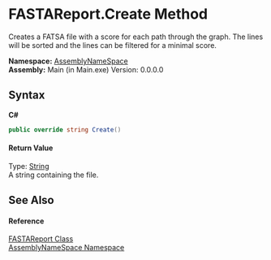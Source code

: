 # FASTAReport.Create Method 
 

Creates a FATSA file with a score for each path through the graph. The lines will be sorted and the lines can be filtered for a minimal score.

**Namespace:**&nbsp;<a href="6bcc80ef-5cfd-db5f-1eb2-7297d1c16397">AssemblyNameSpace</a><br />**Assembly:**&nbsp;Main (in Main.exe) Version: 0.0.0.0

## Syntax

**C#**<br />
``` C#
public override string Create()
```


#### Return Value
Type: <a href="http://msdn2.microsoft.com/en-us/library/s1wwdcbf" target="_blank">String</a><br />A string containing the file.

## See Also


#### Reference
<a href="7ddb05a9-2052-2270-9503-56670c695889">FASTAReport Class</a><br /><a href="6bcc80ef-5cfd-db5f-1eb2-7297d1c16397">AssemblyNameSpace Namespace</a><br />